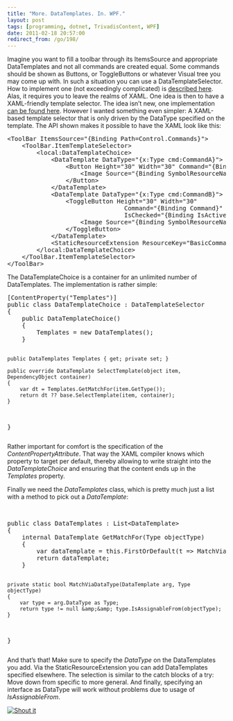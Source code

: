 ```yaml
---
title: "More. DataTemplates. In. WPF."
layout: post
tags: [programming, dotnet, TrivadisContent, WPF]
date: 2011-02-18 20:57:00
redirect_from: /go/198/
---
```


Imagine you want to fill a toolbar through its ItemsSource and appropriate DataTemplates and not all commands are created equal. Some commands should be shown as Buttons, or ToggleButtons or whatever Visual tree you may come up with. In such a situation you can use a DataTemplateSelector. How to implement one (not exceedingly complicated) is [described here](http://www.switchonthecode.com/tutorials/wpf-tutorial-how-to-use-a-datatemplateselector). Alas, it requires you to leave the realms of XAML. One idea is then to have a XAML-friendly template selector. The idea isn’t new, one implementation [can be found here](http://zhebrun.blogspot.com/2008/09/are-you-tired-to-create.html). However I wanted something even simpler: A XAML-based template selector that is only driven by the DataType specified on the template. The API shown makes it possible to have the XAML look like this:
 <div style="padding-bottom: 0px; margin: 0px; padding-left: 0px; padding-right: 0px; display: inline; float: none; padding-top: 0px" id="scid:812469c5-0cb0-4c63-8c15-c81123a09de7:7014f158-1942-4ec6-9851-02ce592ddd47" class="wlWriterEditableSmartContent"><pre name="code" class="xml">&lt;ToolBar ItemsSource="{Binding Path=Control.Commands}"&gt;
    &lt;ToolBar.ItemTemplateSelector&gt;
        &lt;local:DataTemplateChoice&gt;
            &lt;DataTemplate DataType="{x:Type cmd:CommandA}"&gt;
                &lt;Button Height="30" Width="30" Command="{Binding Command}"&gt;
                    &lt;Image Source="{Binding SymbolResourceName, Converter={StaticResource imgConv}}" /&gt;
                &lt;/Button&gt;
            &lt;/DataTemplate&gt;
            &lt;DataTemplate DataType="{x:Type cmd:CommandB}"&gt;
                &lt;ToggleButton Height="30" Width="30" 
                                Command="{Binding Command}" 
                                IsChecked="{Binding IsActive, Mode=OneWayToSource}"&gt;
                    &lt;Image Source="{Binding SymbolResourceName, Converter={StaticResource imgConv}}" /&gt;
                &lt;/ToggleButton&gt;
            &lt;/DataTemplate&gt;
            &lt;StaticResourceExtension ResourceKey="BasicCommandInfoDisplay" /&gt;
        &lt;/local:DataTemplateChoice&gt;
    &lt;/ToolBar.ItemTemplateSelector&gt;
&lt;/ToolBar&gt;</pre></div>

The DataTemplateChoice is a container for an unlimited number of DataTemplates. The implementation is rather simple:

<div style="padding-bottom: 0px; margin: 0px; padding-left: 0px; padding-right: 0px; display: inline; float: none; padding-top: 0px" id="scid:812469c5-0cb0-4c63-8c15-c81123a09de7:a6b59ce7-3b38-4c47-b957-5a1b84b44cd8" class="wlWriterEditableSmartContent"><pre name="code" class="c#">[ContentProperty("Templates")]
public class DataTemplateChoice : DataTemplateSelector
{
    public DataTemplateChoice()
    {
        Templates = new DataTemplates();
    }

    public DataTemplates Templates { get; private set; }

    public override DataTemplate SelectTemplate(object item, DependencyObject container)
    {
        var dt = Templates.GetMatchFor(item.GetType());
        return dt ?? base.SelectTemplate(item, container);
    }
}</pre></div>

Rather important for comfort is the specification of the _ContentPropertyAttribute_. That way the XAML compiler knows which property to target per default, thereby allowing to write straight into the _DataTemplateChoice_ and ensuring that the content ends up in the _Templates_ property.

Finally we need the _DataTemplates_ class, which is pretty much just a list with a method to pick out a _DataTemplate_:

&nbsp;

<div style="padding-bottom: 0px; margin: 0px; padding-left: 0px; padding-right: 0px; display: inline; float: none; padding-top: 0px" id="scid:812469c5-0cb0-4c63-8c15-c81123a09de7:bca66926-db95-4d03-a319-1aafa78354a8" class="wlWriterEditableSmartContent"><pre name="code" class="c#">public class DataTemplates : List&lt;DataTemplate&gt;
{
    internal DataTemplate GetMatchFor(Type objectType)
    {
        var dataTemplate = this.FirstOrDefault(t =&gt; MatchViaDataType(t, objectType));
        return dataTemplate;
    }

    private static bool MatchViaDataType(DataTemplate arg, Type objectType)
    {
        var type = arg.DataType as Type;
        return type != null &amp;&amp; type.IsAssignableFrom(objectType);
    }
}</pre></div>

And that’s that! Make sure to specify the _DataType_ on the DataTemplates you add. Via the StaticResourceExtension you can add DataTemplates specified elsewhere. The selection is similar to the catch blocks of a try: Move down from specific to more general. And finally, specifying an interface as DataType will work without problems due to usage of _IsAssignableFrom_.

[![Shout it](http://dotnetshoutout.com/image.axd?url=http%3A%2F%2Frealfiction.net%2Fgo%2F198)](http://dotnetshoutout.com/realfiction-More-DataTemplates-In-WPF)